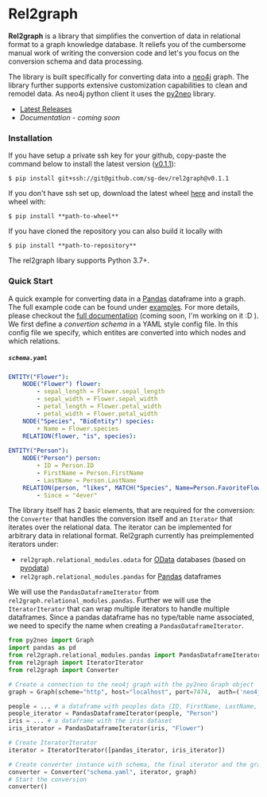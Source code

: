 # Rel2graph

**Rel2graph** is a library that simplifies the convertion of data in relational format to a graph knowledge database. It reliefs you of the cumbersome manual work of writing the conversion code and let's you focus on the conversion schema and data processing.

The library is built specifically for converting data into a [neo4j](https://neo4j.com/) graph. The library further supports extensive customization capabilities to clean and remodel data. As neo4j python client it uses the [py2neo](https://py2neo.org/2021.1/index.html) library.



 - [Latest Releases](https://github.com/sg-dev/rel2graph/tags)
 - *Documentation - coming soon*
 

### Installation
If you have setup a private ssh key for your github, copy-paste the command below to install the latest version ([v0.1.1][latest_tag]):
```
$ pip install git+ssh://git@github.com/sg-dev/rel2graph@v0.1.1
```

If you don't have ssh set up, download the latest wheel [here][latest_wheel] and install the wheel with:
```
$ pip install **path-to-wheel**
```

If you have cloned the repository you can also build it locally with
```
$ pip install **path-to-repository**
```
The rel2graph libary supports Python 3.7+.

### Quick Start
A quick example for converting data in a [Pandas](https://pandas.pydata.org) dataframe into a graph. The full example code can be found under [examples](/examples). For more details, please checkout the [full documentation][wiki] (coming soon, I'm working on it :D ). We first define a *convertion schema* in a YAML style config file. In this config file we specify, which entites are converted into which nodes and which relations. 
##### **`schema.yaml`**
```yaml
ENTITY("Flower"):
    NODE("Flower") flower:
        - sepal_length = Flower.sepal_length
        - sepal_width = Flower.sepal_width
        - petal_length = Flower.petal_width
        - petal_width = Flower.petal_width
    NODE("Species", "BioEntity") species:
        + Name = Flower.species
    RELATION(flower, "is", species):
    
ENTITY("Person"):
    NODE("Person") person:
        + ID = Person.ID
        - FirstName = Person.FirstName
        - LastName = Person.LastName
    RELATION(person, "likes", MATCH("Species", Name=Person.FavoriteFlower)):
        - Since = "4ever"
```
The library itself has 2 basic elements, that are required for the conversion: the `Converter` that handles the conversion itself and an `Iterator` that iterates over the relational data. The iterator can be implemented for arbitrary data in relational format. Rel2graph currently has preimplemented iterators under:
- `rel2graph.relational_modules.odata`  for [OData](https://www.odata.org) databases (based on [pyodata](https://pyodata.readthedocs.io))
- `rel2graph.relational_modules.pandas` for [Pandas](https://pandas.pydata.org) dataframes

We will use the `PandasDataframeIterator` from `rel2graph.relational_modules.pandas`. Further we will use the `IteratorIterator` that can wrap multiple iterators to handle multiple dataframes. Since a pandas dataframe has no type/table name associated, we need to specify the name when creating a `PandasDataframeIterator`.
```python
from py2neo import Graph
import pandas as pd 
from rel2graph.relational_modules.pandas import PandasDataframeIterator 
from rel2graph import IteratorIterator
from rel2graph import Converter

# Create a connection to the neo4j graph with the py2neo Graph object
graph = Graph(scheme="http", host="localhost", port=7474,  auth=('neo4j', 'password')) 

people = ... # a dataframe with peoples data (ID, FirstName, LastName, FavoriteFlower)
people_iterator = PandasDataframeIterator(people, "Person")
iris = ... # a dataframe with the iris dataset
iris_iterator = PandasDataframeIterator(iris, "Flower")

# Create IteratorIterator
iterator = IteratorIterator([pandas_iterator, iris_iterator])

# Create converter instance with schema, the final iterator and the graph
converter = Converter("schema.yaml", iterator, graph)
# Start the conversion
converter()
```


[latest_version]: v0.1.1
[latest_tag]: https://github.com/sg-dev/rel2graph/releases/tag/v0.1.1
[latest_wheel]: https://github.com/sg-dev/rel2graph/releases/download/v0.1.1/rel2graph-0.1.1-py3-none-any.whl
[wiki]: /